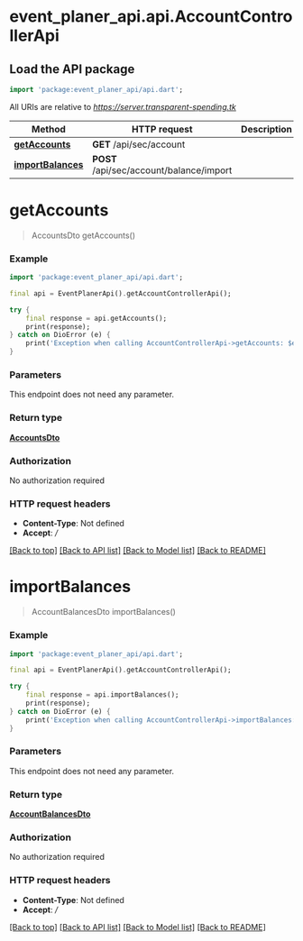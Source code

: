 # event_planer_api.api.AccountControllerApi

## Load the API package
```dart
import 'package:event_planer_api/api.dart';
```

All URIs are relative to *https://server.transparent-spending.tk*

Method | HTTP request | Description
------------- | ------------- | -------------
[**getAccounts**](AccountControllerApi.md#getaccounts) | **GET** /api/sec/account | 
[**importBalances**](AccountControllerApi.md#importbalances) | **POST** /api/sec/account/balance/import | 


# **getAccounts**
> AccountsDto getAccounts()



### Example
```dart
import 'package:event_planer_api/api.dart';

final api = EventPlanerApi().getAccountControllerApi();

try {
    final response = api.getAccounts();
    print(response);
} catch on DioError (e) {
    print('Exception when calling AccountControllerApi->getAccounts: $e\n');
}
```

### Parameters
This endpoint does not need any parameter.

### Return type

[**AccountsDto**](AccountsDto.md)

### Authorization

No authorization required

### HTTP request headers

 - **Content-Type**: Not defined
 - **Accept**: */*

[[Back to top]](#) [[Back to API list]](../README.md#documentation-for-api-endpoints) [[Back to Model list]](../README.md#documentation-for-models) [[Back to README]](../README.md)

# **importBalances**
> AccountBalancesDto importBalances()



### Example
```dart
import 'package:event_planer_api/api.dart';

final api = EventPlanerApi().getAccountControllerApi();

try {
    final response = api.importBalances();
    print(response);
} catch on DioError (e) {
    print('Exception when calling AccountControllerApi->importBalances: $e\n');
}
```

### Parameters
This endpoint does not need any parameter.

### Return type

[**AccountBalancesDto**](AccountBalancesDto.md)

### Authorization

No authorization required

### HTTP request headers

 - **Content-Type**: Not defined
 - **Accept**: */*

[[Back to top]](#) [[Back to API list]](../README.md#documentation-for-api-endpoints) [[Back to Model list]](../README.md#documentation-for-models) [[Back to README]](../README.md)

